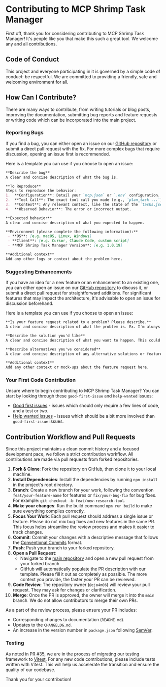 # Contributing to MCP Shrimp Task Manager

First off, thank you for considering contributing to MCP Shrimp Task Manager! It's people like you that make this such a great tool. We welcome any and all contributions.

## Code of Conduct

This project and everyone participating in it is governed by a simple code of conduct: be respectful. We are committed to providing a friendly, safe and welcoming environment for all.

## How Can I Contribute?

There are many ways to contribute, from writing tutorials or blog posts, improving the documentation, submitting bug reports and feature requests or writing code which can be incorporated into the main project.

### Reporting Bugs

If you find a bug, you can either open an issue on our [GitHub repository](https://github.com/cjo4m06/mcp-shrimp-task-manager/issues) or submit a direct pull request with the fix. For more complex bugs that require discussion, opening an issue first is recommended.

Here is a template you can use if you choose to open an issue:

```markdown
**Describe the bug**
A clear and concise description of what the bug is.

**To Reproduce**
Steps to reproduce the behavior:
1.  **Configuration**: Detail your `mcp.json` or `.env` configuration.
2.  **Tool Call**: The exact tool call you made (e.g., `plan_task ...`).
3.  **Context**: Any relevant context, like the state of the `tasks.json` file.
4.  **Observed Behavior**: The error or incorrect output.

**Expected behavior**
A clear and concise description of what you expected to happen.

**Environment (please complete the following information):**
 - **OS**: [e.g. macOS, Linux, Windows]
 - **Client**: [e.g. Cursor, Claude Code, custom script]
 - **MCP Shrimp Task Manager Version**: [e.g. 1.0.19]

**Additional context**
Add any other logs or context about the problem here.
```

### Suggesting Enhancements

If you have an idea for a new feature or an enhancement to an existing one, you can either open an issue on our [GitHub repository](https://github.com/cjo4m06/mcp-shrimp-task-manager/issues) to discuss it, or submit a direct pull request for straightforward additions. For significant features that may impact the architecture, it's advisable to open an issue for discussion beforehand.

Here is a template you can use if you choose to open an issue:

```markdown
**Is your feature request related to a problem? Please describe.**
A clear and concise description of what the problem is. Ex. I'm always frustrated when [...]

**Describe the solution you'd like**
A clear and concise description of what you want to happen. This could include new tools, or changes to existing tool behaviors.

**Describe alternatives you've considered**
A clear and concise description of any alternative solutions or features you've considered.

**Additional context**
Add any other context or mock-ups about the feature request here.
```

### Your First Code Contribution

Unsure where to begin contributing to MCP Shrimp Task Manager? You can start by looking through these `good-first-issue` and `help-wanted` issues:

-   [Good first issues](https://github.com/cjo4m06/mcp-shrimp-task-manager/issues?q=is%3Aissue+is%3Aopen+label%3A%22good+first+issue%22) - issues which should only require a few lines of code, and a test or two.
-   [Help wanted issues](https://github.com/cjo4m06/mcp-shrimp-task-manager/issues?q=is%3Aissue+is%3Aopen+label%3A%22help+wanted%22) - issues which should be a bit more involved than `good-first-issue` issues.

## Contribution Workflow and Pull Requests

Since this project maintains a clean commit history and a focused development pace, we follow a strict contribution workflow. All contributions are made via pull requests from forked repositories.

1.  **Fork & Clone**: Fork the repository on GitHub, then clone it to your local machine.
2.  **Install Dependencies**: Install the dependencies by running `npm install` in the project's root directory.
3.  **Branch**: Create a new branch for your work, following the convention `feat/your-feature-name` for features or `fix/your-bug-fix` for bug fixes. For example: `git checkout -b feat/new-research-tool`.
4.  **Make your changes**: Run the build command `npm run build` to make sure everything compiles correctly.
5.  **Focus Your Work**: Each pull request should address a single issue or feature. Please do not mix bug fixes and new features in the same PR. This focus helps streamline the review process and makes it easier to track changes.
6.  **Commit**: Commit your changes with a descriptive message that follows the [Conventional Commits](https://www.conventionalcommits.org/en/v1.0.0/) format.
7.  **Push**: Push your branch to your forked repository.
8.  **Open a Pull Request**:
    - Navigate to the [main repository](https://github.com/cjo4m06/mcp-shrimp-task-manager/pulls) and open a new pull request from your forked branch.
    - GitHub will automatically populate the PR description with our template. Please fill it out as completely as possible. The more context you provide, the faster your PR can be reviewed.
9.  **Code Review**: The repository owner (`@cjo4m06`) will review your pull request. They may ask for changes or clarification.
10. **Merge**: Once the PR is approved, the owner will merge it into the `main` branch. We do not allow contributors to merge their own PRs.

As a part of the review process, please ensure your PR includes:
- Corresponding changes to documentation (`README.md`).
- Updates to the `CHANGELOG.md`.
- An increase in the version number in `package.json` following [SemVer](http://semver.org/).

### Testing

As noted in PR [#35](https://github.com/cjo4m06/mcp-shrimp-task-manager/pull/35), we are in the process of migrating our testing framework to [Vitest](https://vitest.dev/). For any new code contributions, please include tests written with Vitest. This will help us accelerate the transition and ensure the quality of our codebase.

Thank you for your contribution!